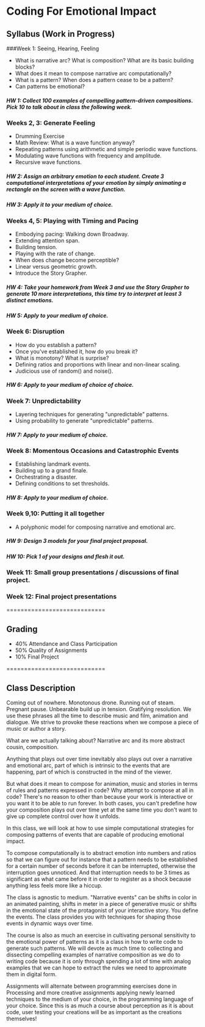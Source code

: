 Coding For Emotional Impact
===========================
## Syllabus (Work in Progress)
###Week 1: Seeing, Hearing, Feeling
- What is narrative arc? What is composition? What are its basic building blocks?
- What does it mean to compose narrative arc computationally?
- What is a pattern? When does a pattern cease to be a pattern?
- Can patterns be emotional?

##### HW 1: Collect 100 examples of compelling pattern-driven compositions. Pick 10 to talk about in class the following week.

### Weeks 2, 3: Generate Feeling
- Drumming Exercise
- Math Review: What is a wave function anyway?
- Repeating patterns using arithmetic and simple periodic wave functions.
- Modulating wave functions with frequency and amplitude.
- Recursive wave functions.

##### HW 2: Assign an arbitrary emotion to each student. Create 3 computational interpretations of your emotion by simply animating a rectangle on the screen with a wave function.
##### HW 3: Apply it to your medium of choice. 

### Weeks 4, 5: Playing with Timing and Pacing
- Embodying pacing: Walking down Broadway.
- Extending attention span.
- Building tension.
- Playing with the rate of change.
- When does change become perceptible?
- Linear versus geometric growth.
- Introduce the Story Grapher.

##### HW 4: Take your homework from Week 3 and use the Story Grapher to generate 10 more interpretations, this time try to interpret at least 3 distinct emotions. 
##### HW 5: Apply to your medium of choice.

### Week 6: Disruption
- How do you establish a pattern?
- Once you've established it, how do you break it?
- What is monotony? What is surprise?
- Defining ratios and proportions with linear and non-linear scaling.
- Judicious use of random() and noise().

##### HW 6: Apply to your medium of choice of choice.

### Week 7: Unpredictability
- Layering techniques for generating "unpredictable" patterns.
- Using probability to generate "unpredictable" patterns.

##### HW 7: Apply to your medium of choice.

### Week 8: Momentous Occasions and Catastrophic Events
- Establishing landmark events.
- Building up to a grand finale.
- Orchestrating a disaster.
- Defining conditions to set thresholds.

##### HW 8: Apply to your medium of choice.

### Week 9,10: Putting it all together
- A polyphonic model for composing narrative and emotional arc.

##### HW 9: Design 3 models for your final project proposal.
##### HW 10: Pick 1 of your designs and flesh it out.

### Week 11: Small group presentations / discussions of final project.

### Week 12: Final project presentations

============================
## Grading
- 40% Attendance and Class Participation
- 50% Quality of Assignments
- 10% Final Project

============================
## Class Description
Coming out of nowhere. Monotonous drone. Running out of steam. Pregnant pause. Unbearable build up in tension. Gratifying resolution. We use these phrases all the time to describe music and film, animation and dialogue. We strive to provoke these reactions when we compose a piece of music or author a story.

What are we actually talking about? Narrative arc and its more abstract cousin, composition.

Anything that plays out over time inevitably also plays out over a narrative and emotional arc, part of which is intrinsic to the events that are happening, part of which is constructed in the mind of the viewer.

But what does it mean to compose for animation, music and stories in terms of rules and patterns expressed in code? Why attempt to compose at all in code? There's no reason to other than because your work is interactive or you want it to be able to run forever. In both cases, you can't predefine how your composition plays out over time yet at the same time you don't want to give up complete control over how it unfolds.

In this class, we will look at how to use simple computational strategies for composing patterns of events that are capable of producing emotional impact. 

To compose computationally is to abstract emotion into numbers and ratios so that we can figure out for instance that a pattern needs to be established for a certain number of seconds before it can be interrupted, otherwise the interruption goes unnoticed. And that interruption needs to be 3 times as significant as what came before it in order to register as a shock because anything less feels more like a hiccup.

The class is agnostic to medium. "Narrative events" can be shifts in color in an animated painting, shifts in meter in a piece of generative music or shifts in the emotional state of the protagonist of your interactive story. You define the events. The class provides you with techniques for shaping those events in dynamic ways over time.

The course is also as much an exercise in cultivating personal sensitivity to the emotional power of patterns as it is a class in how to write code to generate such patterns. We will devote as much time to collecting and dissecting compelling examples of narrative composition as we do to writing code because it is only through spending a lot of time with analog examples that we can hope to extract the rules we need to approximate them in digital form.

Assignments will alternate between programming exercises done in Processing and more creative assignments applying newly learned techniques to the medium of your choice, in the programming language of your choice. Since this is as much a course about perception as it is about code, user testing your creations will be as important as the creations themselves!
